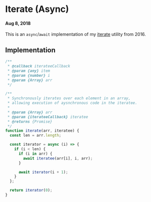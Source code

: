 # Iterate (Async)
#### Aug 8, 2018

This is an `async`/`await` implementation of my [iterate](/iterate) utility from 2016.

## Implementation

```js
/**
 * @callback iterateeCallback
 * @param {any} item
 * @param {number} i
 * @param {Array} arr
 */

/**
 * Synchronously iterates over each element in an array,
 * allowing execution of aysnchronous code in the iteratee.
 *
 * @param {Array} arr
 * @param {iterateeCallback} iteratee
 * @returns {Promise}
 */
function iterate(arr, iteratee) {
  const len = arr.length;

  const iterator = async (i) => {
    if (i < len) {
      if (i in arr) {
        await iteratee(arr[i], i, arr);
      }

      await iterator(i + 1);
    }
  };

  return iterator(0);
}
```
